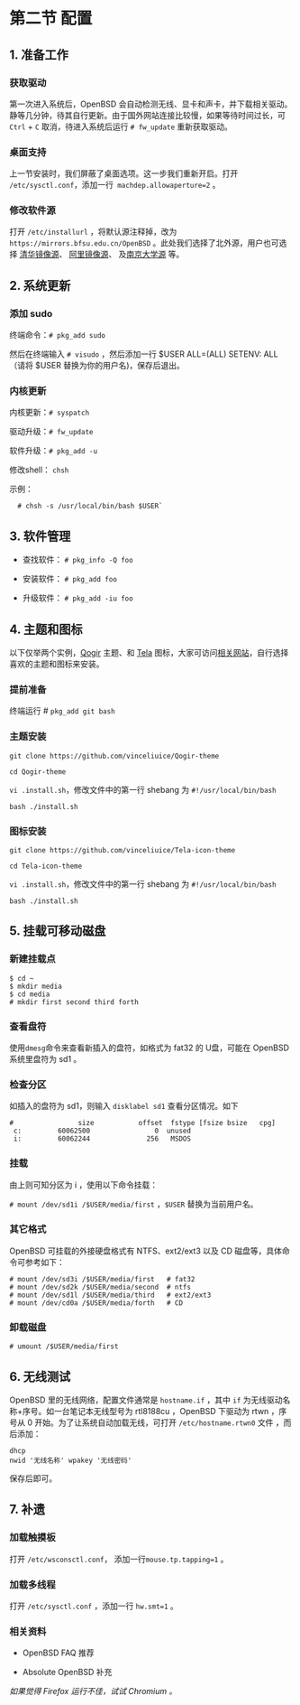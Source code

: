 # 第二节 配置

## 1. 准备工作

### 获取驱动

第一次进入系统后，OpenBSD 会自动检测无线、显卡和声卡，并下载相关驱动。静等几分钟，待其自行更新。由于国外网站连接比较慢，如果等待时间过长，可 `Ctrl` + `C` 取消，待进入系统后运行 `# fw_update` 重新获取驱动。

### 桌面支持

上一节安装时，我们屏蔽了桌面选项。这一步我们重新开启。打开 `/etc/sysctl.conf`，添加一行` machdep.allowaperture=2` 。

### 修改软件源

打开 `/etc/installurl` ，将默认源注释掉，改为 `https://mirrors.bfsu.edu.cn/OpenBSD` 。此处我们选择了北外源，用户也可选择 [清华镜像源](https://mirrors.tuna.tsinghua.edu.cn/OpenBSD)、 [阿里镜像源](https://mirrors.aliyun.com/openbsd)、 及[南京大学源](https://mirror.sjtu.edu.cn/OpenBSD) 等。

## 2. 系统更新

### 添加 sudo

终端命令：`# pkg_add sudo`

然后在终端输入 `# visudo` ，然后添加一行 $USER ALL=(ALL) SETENV: ALL （请将 $USER 替换为你的用户名)，保存后退出。

### 内核更新

内核更新：`# syspatch`

驱动升级：`# fw_update`

软件升级：`# pkg_add -u`

修改shell： `chsh`
 
 示例：
 
```    
  # chsh -s /usr/local/bin/bash $USER`
```

## 3. 软件管理

- 查找软件： `# pkg_info -Q foo`

- 安装软件： `# pkg_add foo`

- 升级软件： `# pkg_add -iu foo`


## 4. 主题和图标

以下仅举两个实例，[Qogir](https://www.gnome-look.org/p/1230631/) 主题、和 [Tela](https://www.gnome-look.org/p/1279924/) 图标，大家可访问[相关网站](https://www.gnome-look.org)，自行选择喜欢的主题和图标来安装。

### 提前准备

终端运行 # `pkg_add git bash`

### 主题安装

`git clone https://github.com/vinceliuice/Qogir-theme`
 
`cd Qogir-theme`

`vi .install.sh`，修改文件中的第一行 shebang 为 `#!/usr/local/bin/bash`

`bash ./install.sh`

### 图标安装

`git clone https://github.com/vinceliuice/Tela-icon-theme`

`cd Tela-icon-theme`

`vi .install.sh`，修改文件中的第一行 shebang 为 `#!/usr/local/bin/bash`

`bash ./install.sh`

## 5. 挂载可移动磁盘

### 新建挂载点

```
$ cd ~
$ mkdir media
$ cd media
# mkdir first second third forth
```
### 查看盘符

使用`dmesg`命令来查看新插入的盘符，如格式为 fat32 的 U盘，可能在 OpenBSD 系统里盘符为 sd1 。

### 检查分区

如插入的盘符为 sd1，则输入 `disklabel sd1` 查看分区情况。如下
```
#                size           offset  fstype [fsize bsize   cpg]
 c:         60062500                0  unused                    
 i:         60062244              256   MSDOS    
```

### 挂载

由上则可知分区为 i ，使用以下命令挂载：

`# mount /dev/sd1i /$USER/media/first` ，`$USER` 替换为当前用户名。

### 其它格式

OpenBSD 可挂载的外接硬盘格式有 NTFS、ext2/ext3 以及 CD 磁盘等，具体命令可参考如下：

```
# mount /dev/sd3i /$USER/media/first   # fat32
# mount /dev/sd2k /$USER/media/second  # ntfs
# mount /dev/sd1l /$USER/media/third   # ext2/ext3
# mount /dev/cd0a /$USER/media/forth   # CD
```

### 卸载磁盘

`# umount /$USER/media/first`

## 6. 无线测试

OpenBSD 里的无线网络，配置文件通常是 `hostname.if` ，其中 `if` 为无线驱动名称+序号。如一台笔记本无线型号为 rtl8188cu ，OpenBSD 下驱动为 rtwn ，序号从 0 开始。为了让系统自动加载无线，可打开
 `/etc/hostname.rtwn0` 文件 ，而后添加：

```
dhcp 
nwid '无线名称' wpakey '无线密码'
```
保存后即可。

## 7. 补遗

### 加载触摸板

打开 `/etc/wsconsctl.conf`， 添加一行`mouse.tp.tapping=1` 。

### 加载多线程

打开 `/etc/sysctl.conf` ，添加一行 `hw.smt=1` 。

### 相关资料

- OpenBSD FAQ  推荐

- Absolute OpenBSD 补充

_如果觉得 Firefox 运行不佳，试试 Chromium 。_
